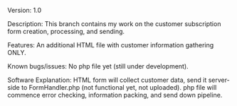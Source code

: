 Version: 1.0

Description: This branch contains my work on the customer subscription form creation, processing, and sending.

Features: An additional HTML file with customer information gathering ONLY. 

Known bugs/issues: No php file yet (still under development).

Software Explanation: HTML form will collect customer data, send it server-side to FormHandler.php (not functional yet, not uploaded). php file will commence error checking, information packing, and send down pipeline.


